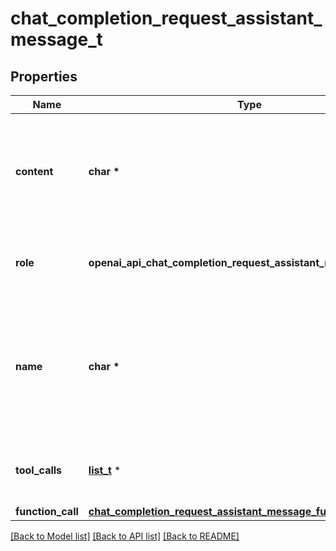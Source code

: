 # chat_completion_request_assistant_message_t

## Properties
Name | Type | Description | Notes
------------ | ------------- | ------------- | -------------
**content** | **char \*** | The contents of the assistant message. Required unless &#x60;tool_calls&#x60; or &#x60;function_call&#x60; is specified.  | [optional] 
**role** | **openai_api_chat_completion_request_assistant_message_ROLE_e** | The role of the messages author, in this case &#x60;assistant&#x60;. | 
**name** | **char \*** | An optional name for the participant. Provides the model information to differentiate between participants of the same role. | [optional] 
**tool_calls** | [**list_t**](chat_completion_message_tool_call.md) \* | The tool calls generated by the model, such as function calls. | [optional] 
**function_call** | [**chat_completion_request_assistant_message_function_call_t**](chat_completion_request_assistant_message_function_call.md) \* |  | [optional] 

[[Back to Model list]](../README.md#documentation-for-models) [[Back to API list]](../README.md#documentation-for-api-endpoints) [[Back to README]](../README.md)


